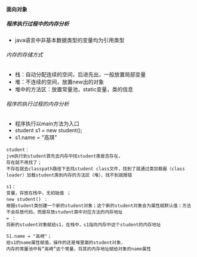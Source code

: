 
#### 面向对象
##### 程序执行过程中的内存分析

- java语言中非基本数据类型的变量均为引用类型
######  内存的存储方式
- 栈：自动分配连续的空间，后进先出，一般放置局部变量
- 堆：不连续的空间，放置new出的对象
- 堆中的方法区：放置常量池，static变量，类的信息

###### 程序的执行过程的内存分析

- 程序执行以main方法为入口
- student s1 = new student();
- s1.name = "高琪"

```
student：
jvm执行到student首先去内存中找student类是否存在，
存在就不用找了；
不存在就去classpath路径下去找student class文件，找到了就通过类加载器（class loader）加载student类到内存的方法区（堆），找不到就报错

s1：
变量，存放在栈中，无初始值 ；
new student() ：
根据student类创建一个新的student对象；这个新的student对象会为属性赋默认值；方法不会存放代码，而是存放student类中对应方法的内存地址
= ：
将新的student对象赋给s1，在栈中，s1指向内存中这个student的内存地址

S1.name = "高崎"；
给s1的name属性赋值，操作的还是堆里面的student对象，
内存的常量池中有“高崎”这个常量，将其的内存地址赋给对象的name属性

```
